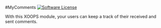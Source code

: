 #MyComments
[![Software License](https://img.shields.io/badge/license-GPL-brightgreen.svg?style=flat)](LICENSE) 

With this XOOPS module, your users can keep a track of their received and sent comments.

